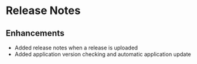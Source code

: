 # Release Notes

## Enhancements
- Added release notes when a release is uploaded
- Added application version checking and automatic application update